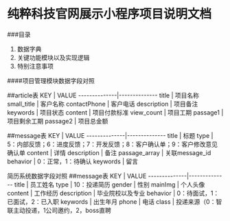 纯粹科技官网展示小程序项目说明文档
=====


###目录

1. 数据字典
2. 关键功能模块以及实现逻辑
3. 特别注意事项

####项目管理模块数据字段对照

##article表
     KEY      |    VALUE
--------------|--------------
title  | 项目名称
small_title  | 客户名称
contactPhone  | 客户电话
description  | 项目备注
keywords  | 项目状态
content  | 项目付款标准
view_count  | 项目工期
passage1  | 项目剩余工期
passage2  | 项目总金额


##message表
     KEY      |    VALUE
--------------|--------------
title  | 标题
type  | 5：内部反馈；6：进度反馈；7：开发反馈；8：客户确认单；9：客户修改意见确认单
content  | 详情
description  | 备注
passage_array  | 关联message_id
behavior  | 0：正常，1：待确认
keywords  | 留言

简历系统数据字段对照
##message表
     KEY      |    VALUE
--------------|--------------
title  | 员工姓名
type  | 10：投递简历
gender  | 性别
mainImg  | 个人头像
content  | 工作经历
description  | 毕业院校以及专业
behavior  | 0：待面试，1：已面试，2：已入职
keywords  | 出生年月
phone  | 电话
class  | 投递来源（0：智联主动投递，1公司邀约，2，boss直聘


